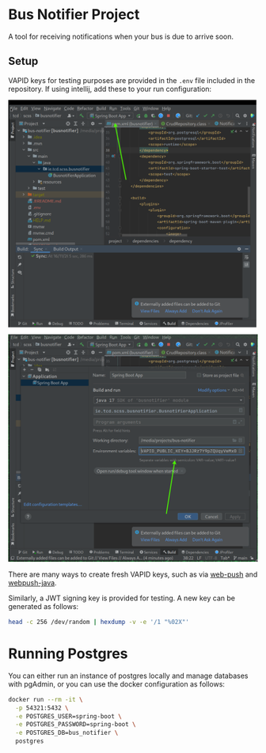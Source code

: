 # Bus Notifier Project

A tool for receiving notifications when your bus is due to arrive soon.

## Setup

VAPID keys for testing purposes are provided in the `.env` file included in the repository.
If using intellij, add these to your run configuration:

![img](images/intellij-1.png)
![img](images/intellij-2.png)

There are many ways to create fresh VAPID keys, such as via [web-push](https://www.npmjs.com/package/web-push) and [webpush-java](https://github.com/web-push-libs/webpush-java).

Similarly, a JWT signing key is provided for testing.
A new key can be generated as follows:

```bash
head -c 256 /dev/random | hexdump -v -e '/1 "%02X"'
```
# Running Postgres

You can either run an instance of postgres locally and manage databases with pgAdmin, or you can use the docker configuration as follows:

```bash
docker run --rm -it \
  -p 54321:5432 \
  -e POSTGRES_USER=spring-boot \
  -e POSTGRES_PASSWORD=spring-boot \
  -e POSTGRES_DB=bus_notifier \
  postgres
```